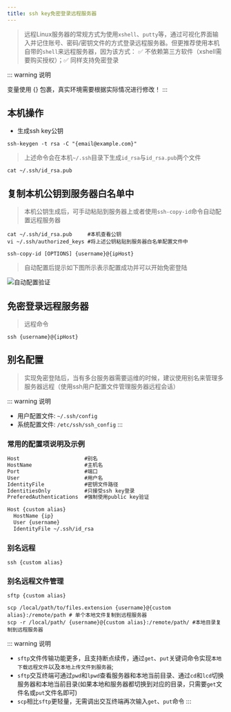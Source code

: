 ```yaml
---
title: ssh key免密登录远程服务器
---
```


> 远程Linux服务器的常规方式为使用`xshell`、`putty`等，通过可视化界面输入并记住账号、密码/密钥文件的方式登录远程服务器。但更推荐使用本机自带的`shell`来远程服务器，因为该方式： &#x2705; 不依赖第三方软件（xshell需要购买授权）；&#x2705; 同样支持免密登录

::: warning 说明

变量使用 {} 包裹，真实环境需要根据实际情况进行修改！
:::

## 本机操作

* 生成ssh key公钥

``` bash:no-line-numbers
ssh-keygen -t rsa -C "{email@example.com}"
```

> 上述命令会在本机`~/.ssh`目录下生成`id_rsa`与`id_rsa.pub`两个文件

``` bash:no-line-numbers
cat ~/.ssh/id_rsa.pub
```

## 复制本机公钥到服务器白名单中

> 本机公钥生成后，可手动粘贴到服务器上或者使用`ssh-copy-id`命令自动配置远程服务器

<CodeGroup>
  <CodeGroupItem title="手动粘贴">

``` bash:no-line-numbers
cat ~/.ssh/id_rsa.pub     #本机查看公钥
vi ~/.ssh/authorized_keys #将上述公钥粘贴到服务器白名单配置文件中
```

  </CodeGroupItem>

  <CodeGroupItem title="自动配置（推荐）" active>

``` bash:no-line-numbers
ssh-copy-id [OPTIONS] {username}@{ipHost}
```

  </CodeGroupItem>
</CodeGroup>

> 自动配置后提示如下图所示表示配置成功并可以开始免密登陆

![自动配置验证](https://cdn.porridge.fun/blog/linux/ssh.png$fix.water)

## 免密登录远程服务器

> 远程命令

``` bash:no-line-numbers
ssh {username}@{ipHost}
```

## 别名配置

> 实现免密登陆后，当有多台服务器需要运维的时候，建议使用别名来管理多服务器远程（使用ssh用户配置文件管理服务器远程会话）

::: warning 说明

* 用户配置文件: `~/.ssh/config`
* 系统配置文件: `/etc/ssh/ssh_config`
:::

### 常用的配置项说明及示例

<CodeGroup>
  <CodeGroupItem title="配置项说明" active>

``` html
Host                     #别名
HostName                 #主机名
Port                     #端口
User                     #用户名
IdentityFile             #密钥文件路径
IdentitiesOnly           #只接受ssh key登录
PreferedAuthentications  #强制使用public key验证
```

  </CodeGroupItem>

  <CodeGroupItem title="示例">

``` bash
Host {custom alias}
  HostName {ip}
  User {username}
  IdentityFile ~/.ssh/id_rsa
```

  </CodeGroupItem>
</CodeGroup>

### 别名远程

``` bash:no-line-numbers
ssh {custom alias}
```

### 别名远程文件管理

<CodeGroup>
  <CodeGroupItem title="sftp" active>

```bash:no-line-numbers
sftp {custom alias}
```

  </CodeGroupItem>

  <CodeGroupItem title="scp">

``` bash:no-line-numbers
scp /local/path/to/files.extension {username}@{custom alias}:/remote/path # 单个本地文件复制到远程服务器
scp -r /local/path/ {username}@{custom alias}:/remote/path/ #本地目录复制到远程服务器

```

  </CodeGroupItem>
</CodeGroup>

::: warning 说明

* `sftp`文件传输功能更多，且支持断点续传，通过`get`、`put`关键词命令实现`本地下载远程文件`以及`本地上传文件到服务器`;
* `sftp`交互终端可通过`pwd`和`lpwd`查看服务器和本地当前目录、通过`cd`和`lcd`切换服务器和本地当前目录(如果本地和服务器都切换到对应的目录，只需要`get`文件名或`put`文件名即可)
* `scp`相比`sftp`更轻量，无需调出交互终端再次输入`get`、`put`命令
:::
